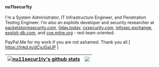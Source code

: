 #### nu11secur1ty

I'm a System Administrator, IT Infrastructure Engineer, and Penetration Testing Engineer. I'm also an exploits developer and security researcher at
[packetstormsecurity.com](https://packetstormsecurity.com/files/author/14758/),
[0day.today](https://0day.today/author/40474),
[cxsecurity.com](https://cxsecurity.com/author/nu11secur1ty/1/),
[infosec.exchange](https://infosec.exchange/@nu11secur1ty),
[exploit-db.com](https://www.exploit-db.com/?author=10359), and
[cve.mitre.org](https://github.com/nu11secur1ty/CVE-mitre) - red-team oriented.

PayPal.Me for my work if you are not ashamed. Thank you all [ https://lnkd.in/dCyJGaUP ]

<!--Panel-->
| <a href="https://github.com/nu11secur1ty/github-readme-stats"><img align="center" src="https://github-readme-stats.vercel.app/api?username=nu11secur1ty&theme=shadow_red&show_icons&hide_border=true" alt="nu11secur1ty's github stats" /></a> | <a href="https://github.com/nu11secur1ty/github-readme-stats"><img align="center" src="https://github-readme-stats.vercel.app/api/top-langs/?username=nu11secur1ty&layout=compact&theme=shadow_red&hide_border=true" /></a> |
| ------------- | ------------- |
<!--Panel-->
